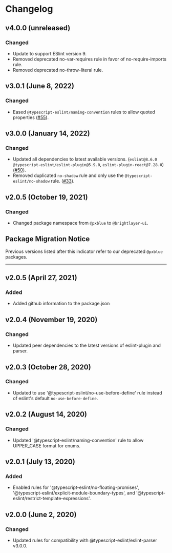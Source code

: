 # Changelog

## v4.0.0 (unreleased)

### Changed

-   Update to support ESlint version 9.
-   Removed deprecated no-var-requires rule in favor of no-require-imports rule.
-   Removed deprecated no-throw-literal rule.

## v3.0.1 (June 8, 2022)

### Changed

-   Eased `@typescript-eslint/naming-convention` rules to allow quoted properties ([#55](https://github.com/etn-ccis/blui-code-standards/issues/55)).

## v3.0.0 (January 14, 2022)

### Changed

-   Updated all dependencies to latest available versions. (`eslint@8.6.0` `@typescript-eslint/eslint-plugin@5.9.0`, `eslint-plugin-react@7.28.0`) ([#50](https://github.com/etn-ccis/blui-code-standards/issues/50)).
-   Removed duplicated `no-shadow` rule and only use the `@typescript-eslint/no-shadow` rule. ([#33](https://github.com/etn-ccis/blui-code-standards/issues/33)).

## v2.0.5 (October 19, 2021)

### Changed

-   Changed package namespace from `@pxblue` to `@brightlayer-ui`.

## Package Migration Notice

Previous versions listed after this indicator refer to our deprecated `@pxblue` packages.

---

## v2.0.5 (April 27, 2021)

### Added

-   Added github information to the package.json

## v2.0.4 (November 19, 2020)

### Changed

-   Updated peer dependencies to the latest versions of eslint-plugin and parser.

## v2.0.3 (October 28, 2020)

### Changed

-   Updated to use '@typescript-eslint/no-use-before-define' rule instead of eslint's default `no-use-before-define`.

## v2.0.2 (August 14, 2020)

### Changed

-   Updated '@typescript-eslint/naming-convention' rule to allow UPPER_CASE format for enums.

## v2.0.1 (July 13, 2020)

### Added

-   Enabled rules for '@typescript-eslint/no-floating-promises', '@typescript-eslint/explicit-module-boundary-types', and '@typescript-eslint/restrict-template-expressions'.

## v2.0.0 (June 2, 2020)

### Changed

-   Updated rules for compatibility with @typescript-eslint/eslint-parser v3.0.0.
